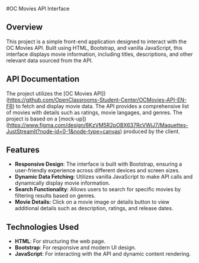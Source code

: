 #OC Movies API Interface

## Overview
This project is a simple front-end application designed to interact with the OC Movies API. Built using HTML, Bootstrap, and vanilla JavaScript, this interface displays movie information, including titles, descriptions, and other relevant data sourced from the API.

## API Documentation
The project utilizes the [OC Movies API])(https://github.com/OpenClassrooms-Student-Center/OCMovies-API-EN-FR) to fetch and display movie data. The API provides a comprehensive list of movies with details such as ratings, movie langages, and genres.
The project is based on a [mock-up])(https://www.figma.com/design/6KzVM5R2pOBX637RcVWjJ7/Maquettes-JustStreamIt?node-id=0-1&node-type=canvas) produced by the client.

## Features
* **Responsive Design**: The interface is built with Bootstrap, ensuring a user-friendly experience across different devices and screen sizes.
* **Dynamic Data Fetching**: Utilizes vanilla JavaScript to make API calls and dynamically display movie information.
* **Search Functionality**: Allows users to search for specific movies by filtering results based on genres.
* **Movie Details:** Click on a movie image or details button to view additional details such as description, ratings, and release dates.

## Technologies Used
* **HTML**: For structuring the web page.
* **Bootstrap**: For responsive and modern UI design.
* **JavaScript**: For interacting with the API and dynamic content rendering.
